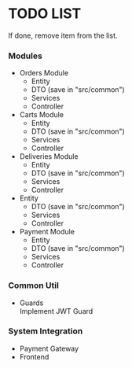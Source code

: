 # TODO LIST
If done, remove item from the list.
### Modules
- Orders Module
  - Entity
  - DTO (save in "src/common")
  - Services
  - Controller
- Carts Module
  - Entity
  - DTO (save in "src/common")
  - Services
  - Controller
- Deliveries Module
  - Entity
  - DTO (save in "src/common")
  - Services
  - Controller
- Entity
  - DTO (save in "src/common")
  - Services
  - Controller
- Payment Module
  - Entity
  - DTO (save in "src/common")
  - Services
  - Controller

### Common Util
- Guards   
  Implement JWT Guard

### System Integration
- Payment Gateway
- Frontend  
